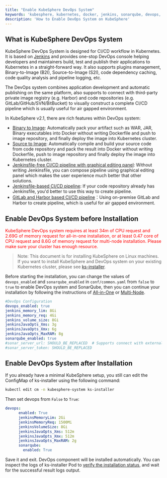 ```yaml
---
title: "Enable KubeSphere DevOps System"
keywords: 'kubesphere, kubernetes, docker, jenkins, sonarqube, devops, CI/CD'
description: 'How to Enable DevOps System on KubeSphere'
---
```


## What is KubeSphere DevOps System

KubeSphere DevOps System is designed for CI/CD workflow in Kubernetes. It is based on [Jenkins](https://jenkins.io/) and provides one-stop DevOps console helping developers and maintainers build, test and publish their applications to Kubernetes in a straight-forward way. It also supports plugins management, Binary-to-Image (B2I), Source-to-Image (S2I), code dependency caching, code quality analysis and pipeline logging, etc.

The DevOps system combines application development and automatic publishing on the same platform, also supports to connect with third-party private image registry (e.g. Harbor) and code repositories (e.g. GitLab/GitHub/SVN/BitBucket) to visually construct a complete CI/CD pipeline which is usually useful for air gapped environment.

In KubeSphere v2.1, there are rich features within DevOps system:

- [Binary to Image](../../quick-start/b2i-war): Automatically pack your artifact such as WAR, JAR, Binary executables into Docker without writing Dockerfile and push to image repository, and finally deploy the image into Kubernetes cluster.
- [Source to Image](../../quick-start/source-to-image): Automatically compile and build your source code from code repository and pack the result into Docker without writing Dockerfile, push to image repository and finally deploy the image into Kubernetes cluster.
- [Jenkinsfile-free CI/CD pipeline with graphical editing panel](../../quick-start/jenkinsfile-out-of-scm): Without writing Jenkinsfile, you can compose pipeline using graphical editing panel which makes the user experience much better that other solutions.
- [Jenkinsfile-based CI/CD pipeline](../../quick-start/devops-online): If your code repository already has Jenkinsfile, you'd better to use this way to create pipeline.
- [GitLab and Harbor based CI/CD pipeline](../../harbor-gitlab-devops-offline)：Using on-premise GitLab and Harbor to create pipeline, which is useful for air gapped environment.

## Enable DevOps System before Installation

<font color=red>KubeSphere DevOps system requires at least 34m of CPU request and 2.69G of memory request for all-in-one installation, or at least 0.47 core of CPU request and 8.6G of memory request for multi-node installation. Please make sure your cluster has enough resource.</font>

> Note: This document is for installing KubeSphere on Linux machines. If you want to install KubeSphere and DevOps system on your existing Kubernetes cluster, please see [ks-installer](https://github.com/kubesphere/ks-installer).

Before starting the installation, you can change the values of `devops_enabled` and `sonarqube_enabled` in `conf/common.yaml` from `false` to `true` to enable DevOps system and SonarQube, then you can continue your installation by following the instructions of [All-in-One](../all-in-one) or [Multi-Node](../multi-node).

```yaml
#DevOps Configuration
devops_enabled: true
jenkins_memory_lim: 8Gi
jenkins_memory_req: 4Gi
jenkins_volume_size: 8Gi
jenkinsJavaOpts_Xms: 3g
jenkinsJavaOpts_Xmx: 6g
jenkinsJavaOpts_MaxRAM: 8g
sonarqube_enabled: true
#sonar_server_url: SHOULD_BE_REPLACED  # Supports connect with external SonarQube if you have, you can replace in these two fields.
#sonar_server_token: SHOULD_BE_REPLACED
```

## Enable DevOps System after Installation

If you already have a minimal KubeSphere setup, you still can edit the ConfigMap of ks-installer using the following command:

```bash
kubectl edit cm -n kubesphere-system ks-installer
```

Then set devops from `False` to `True`:

```yaml
devops:
      enabled: True
      jenkinsMemoryLim: 2Gi
      jenkinsMemoryReq: 1500Mi
      jenkinsVolumeSize: 8Gi
      jenkinsJavaOpts_Xms: 512m
      jenkinsJavaOpts_Xmx: 512m
      jenkinsJavaOpts_MaxRAM: 2g
      sonarqube:
        enabled: True
```

Save it and exit. DevOps component will be installed automatically. You can inspect the logs of ks-installer Pod to [verify the installation status](../verify-components), and wait for the successful result logs output.
